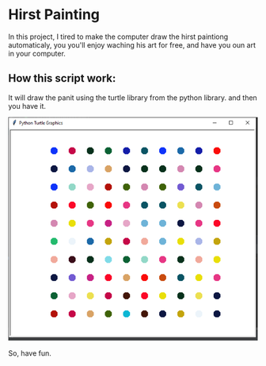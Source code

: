 # Hirst Painting
In this project, I tired to make the computer draw the hirst paintiong automaticaly, you you'll enjoy waching his art for free, and have you oun art in your computer.

## How this script work:

It will draw the panit using the turtle library from the python library.
and then you have it.

![plot](./Capture.png)


So, have fun.
